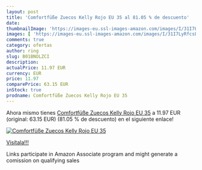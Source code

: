 ```yaml
---
layout: post
title: 'Comfortfüße Zuecos Kelly Rojo EU 35 al 81.05 % de descuento'
date: 
thumbnailImage: 'https://images-eu.ssl-images-amazon.com/images/I/31I7LyRfcsL._SL200_.jpg'
images: [ 'https://images-eu.ssl-images-amazon.com/images/I/31I7LyRfcsL._SL200_.jpg' ]
comments: true
category: ofertas
author: ring
slug: B01BNOLZCI
description:
actualPrice: 11.97 EUR
currency: EUR
price: 11.97
comparePrice: 63.15 EUR
inStock: true
prodname: Comfortfüße Zuecos Kelly Rojo EU 35
---
```


Ahora mismo tienes [Comfortfüße Zuecos Kelly Rojo EU 35](https://www.amazon.es/dp/B01BNOLZCI/?tag=tolees-21) a 11.97 EUR (original: 63.15 EUR) (81.05 %  de descuento) en el siguiente enlace!

[![Comfortfüße Zuecos Kelly Rojo EU 35](https://images-eu.ssl-images-amazon.com/images/I/31I7LyRfcsL._SL200_.jpg)](https://www.amazon.es/dp/B01BNOLZCI/?tag=tolees-21)

[Visítala!!!](https://www.amazon.es/dp/B01BNOLZCI/?tag=tolees-21)

Links participate in Amazon Associate program and might generate a comission on qualifying sales
